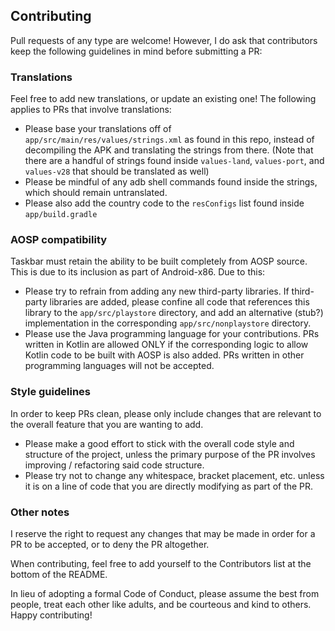 ## Contributing

Pull requests of any type are welcome!  However, I do ask that contributors keep the following guidelines in mind before submitting a PR:

### Translations

Feel free to add new translations, or update an existing one!  The following applies to PRs that involve translations:

* Please base your translations off of `app/src/main/res/values/strings.xml` as found in this repo, instead of decompiling the APK and translating the strings from there.  (Note that there are a handful of strings found inside `values-land`, `values-port`, and `values-v28` that should be translated as well)
* Please be mindful of any adb shell commands found inside the strings, which should remain untranslated.
* Please also add the country code to the `resConfigs` list found inside `app/build.gradle`

### AOSP compatibility

Taskbar must retain the ability to be built completely from AOSP source.  This is due to its inclusion as part of Android-x86.  Due to this:

* Please try to refrain from adding any new third-party libraries.  If third-party libraries are added, please confine all code that references this library to the `app/src/playstore` directory, and add an alternative (stub?) implementation in the corresponding `app/src/nonplaystore` directory. 
* Please use the Java programming language for your contributions.  PRs written in Kotlin are allowed ONLY if the corresponding logic to allow Kotlin code to be built with AOSP is also added.  PRs written in other programming languages will not be accepted.

### Style guidelines

In order to keep PRs clean, please only include changes that are relevant to the overall feature that you are wanting to add.

* Please make a good effort to stick with the overall code style and structure of the project, unless the primary purpose of the PR involves improving / refactoring said code structure.
* Please try not to change any whitespace, bracket placement, etc. unless it is on a line of code that you are directly modifying as part of the PR.

### Other notes

I reserve the right to request any changes that may be made in order for a PR to be accepted, or to deny the PR altogether.

When contributing, feel free to add yourself to the Contributors list at the bottom of the README.

In lieu of adopting a formal Code of Conduct, please assume the best from people, treat each other like adults, and be courteous and kind to others.  Happy contributing!
